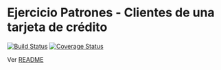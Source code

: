 # Ejercicio Patrones - Clientes de una tarjeta de crédito

[![Build Status](https://travis-ci.com/uqbar-project/eg-tarjeta-credito-xtend.svg?branch=if)](https://travis-ci.com/uqbar-project/eg-tarjeta-credito-xtend) [![Coverage Status](https://coveralls.io/repos/github/uqbar-project/eg-tarjeta-credito-xtend/badge.svg?branch=if&service=github)](https://coveralls.io/github/uqbar-project/eg-tarjeta-credito-xtend?branch=if&service=github)

Ver [README](https://github.com/uqbar-project/eg-tarjeta-credito-xtend/blob/master/README.md)

